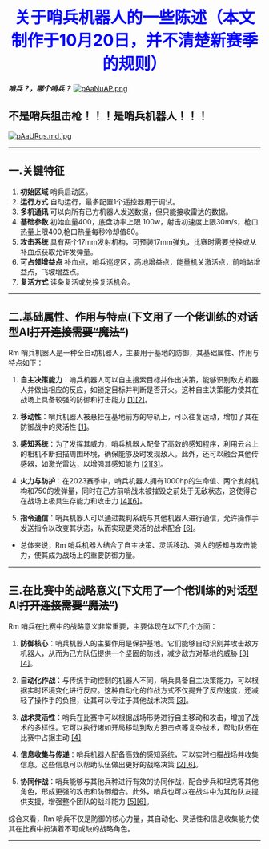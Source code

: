 # <center><font  size= 6 color=blue>关于哨兵机器人的一些陈述（本文制作于10月20日，并不清楚新赛季的规则）</font>
***哨兵？，哪个哨兵？***
[![pAaNuAP.png](https://s21.ax1x.com/2024/10/20/pAaNuAP.png)](https://imgse.com/i/pAaNuAP)
## 不是哨兵狙击枪！！！是哨兵机器人！！！
[![pAaURqs.md.jpg](https://s21.ax1x.com/2024/10/20/pAaURqs.md.jpg)](https://imgse.com/i/pAaURqs)
***
## 一.关键特征
1. **初始区域**
  哨兵启动区。
2. **运行方式**
  自动运行，最多配置1个遥控器用于调试。
3. **多机通讯**
  可以向所有已方机器人发送数据，但只能接收雷达的数据。
4. **基础参数**
  初始血量400，底盘功率上限 100w，射击初速度上限30m/s，枪口热量上限400,枪口热量每秒冷却值80。
5. **攻击系统**
  具有两个17mm发射机构，可预装17mm弹丸，比赛时需要兑换或从补血点获取允许发弹量。
6. **可占领增益点**
  补血点，哨兵巡逻区，高地增益点，能量机关激活点，前哨站增益点，飞坡增益点。
7. **复活方式**
  读条复活或兑换复活机会。

***
## 二.基础属性、作用与特点(下文用了一个佬训练的对话型AI~~打开连接需要“魔法”~~)
Rm 哨兵机器人是一种全自动机器人，主要用于基地的防御，其基础属性、作用与特点如下：

1. **自主决策能力**：哨兵机器人可以自主搜索目标并作出决策，能够识别敌方机器人并做出相应的反应，如锁定目标并判断是否开火。这种自主决策能力使其在战场上具备较强的防御和打击能力 [[1]](https://poe.com/citation?message_id=271776130114&citation=1)[[2]](https://poe.com/citation?message_id=271776130114&citation=2)。

2. **移动性**：哨兵机器人被悬挂在基地前方的导轨上，可以往复运动，增加了其在防御战中的灵活性 [[1]](https://poe.com/citation?message_id=271776130114&citation=1)。

3. **感知系统**：为了发挥其威力，哨兵机器人配备了高效的感知程序，利用云台上的相机不断扫描周围环境，确保能够及时发现敌人。此外，还可以融合其他传感器，如激光雷达，以增强其感知能力 [[2]](https://poe.com/citation?message_id=271776130114&citation=2)[[3]](https://poe.com/citation?message_id=271776130114&citation=3)。

4. **火力与防护**：在2023赛季中，哨兵机器人拥有1000hp的生命值、两个发射机构和750的发弹量，同时在己方前哨战未被摧毁之前处于无敌状态，这使得它在战场上极具生存能力和攻击力 [[4]](https://poe.com/citation?message_id=271776130114&citation=4)[[6]](https://poe.com/citation?message_id=271776130114&citation=6)。

5. **指令通信**：哨兵机器人可以通过裁判系统与其他机器人进行通信，允许操作手发送指令以改变其状态，从而实现更灵活的战术配合 [[6]](https://poe.com/citation?message_id=271776130114&citation=6)。

* 总体来说，Rm 哨兵机器人结合了自主决策、灵活移动、强大的感知与攻击能力，使其成为战场上的重要防御力量。
***  
## 三.在比赛中的战略意义(下文用了一个佬训练的对话型AI~~打开连接需要“魔法”~~)
Rm 哨兵在比赛中的战略意义非常重要，主要体现在以下几个方面：

1. **防御核心**：哨兵机器人的主要作用是保护基地。它们能够自动识别并攻击敌方机器人，从而为己方队伍提供一个坚固的防线，减少敌方对基地的威胁 [[3]](https://poe.com/citation?message_id=272795281474&citation=3)[[4]](https://poe.com/citation?message_id=272795281474&citation=4)。

2. **自动化作战**：与传统手动控制的机器人不同，哨兵具备自主决策能力，可以根据实时环境变化进行反应。这种自动化的作战方式不仅提升了反应速度，还减轻了操作手的负担，让其可以专注于其他战术决策 [[3]](https://poe.com/citation?message_id=272795281474&citation=3)。

3. **战术灵活性**：哨兵在比赛中可以根据战场形势进行自主移动和攻击，增加了战术的多样性。它可以执行诸如开局移动到敌方狙击点等复杂战术，帮助队伍在比赛中占据主动 [[4]](https://poe.com/citation?message_id=272795281474&citation=4).

4. **信息收集与传递**：哨兵机器人配备高效的感知系统，可以实时扫描战场并收集信息。这些信息可以帮助队伍做出更好的战略决策 [[2]](https://poe.com/citation?message_id=272795281474&citation=2)[[6]](https://poe.com/citation?message_id=272795281474&citation=6)。

5. **协同作战**：哨兵能够与其他兵种进行有效的协同作战，配合步兵和坦克等其他角色，形成更强的攻击和防御组合。此外，哨兵也可以在战斗中为其他队友提供支援，增强整个团队的战斗能力 [[5]](https://poe.com/citation?message_id=272795281474&citation=5)[[6]](https://poe.com/citation?message_id=272795281474&citation=6)。

综合来看，Rm 哨兵不仅是防御的核心力量，其自动化、灵活性和信息收集能力使其在比赛中扮演着不可或缺的战略角色。
***